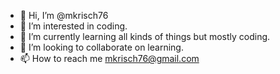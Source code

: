- 👋 Hi, I’m @mkrisch76
- 👀 I’m interested in coding.
- 🌱 I’m currently learning all kinds of things but mostly coding.
- 💞️ I’m looking to collaborate on learning.
- 📫 How to reach me mkrisch76@gmail.com

<!---
mkrisch76/mkrisch76 is a ✨ special ✨ repository because its `README.md` (this file) appears on your GitHub profile.
You can click the Preview link to take a look at your changes.
--->
